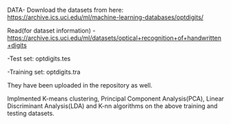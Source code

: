 DATA- Download the datasets from here: https://archive.ics.uci.edu/ml/machine-learning-databases/optdigits/

Read(for dataset information) - https://archive.ics.uci.edu/ml/datasets/optical+recognition+of+handwritten+digits

-Test set: optdigits.tes 

-Training set: optdigits.tra

They have been uploaded in the repository as well.

Implmented K-means clustering, Principal Component Analysis(PCA), Linear Discriminant Analysis(LDA) and K-nn algorithms on the above training and testing datasets. 

